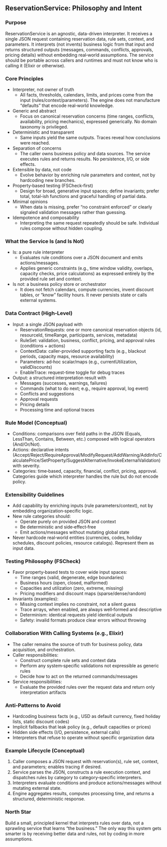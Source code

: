 ## ReservationService: Philosophy and Intent

### Purpose
ReservationService is an agnostic, data-driven interpreter. It receives a single JSON request containing reservation data, rule sets, context, and parameters. It interprets (not invents) business logic from that input and returns structured outputs (messages, commands, conflicts, approvals, pricing details) without embedding real‑world assumptions. The service should be portable across callers and runtimes and must not know who is calling it (Elixir or otherwise).

### Core Principles
- Interpreter, not owner of truth
  - All facts, thresholds, calendars, limits, and prices come from the input (rules/context/parameters). The engine does not manufacture “defaults” that encode real‑world knowledge.
- Generic and abstract
  - Focus on canonical reservation concerns (time ranges, conflicts, availability, pricing mechanics), expressed generically. No domain taxonomy is privileged.
- Deterministic and transparent
  - Same inputs yield the same outputs. Traces reveal how conclusions were reached.
- Separation of concerns
  - The caller owns business policy and data sources. The service executes rules and returns results. No persistence, I/O, or side effects.
- Extensible by data, not code
  - Evolve behavior by enriching rule parameters and context, not by hardcoding new branches.
- Property‑based testing (FSCheck‑first)
  - Design for broad, generative input spaces; define invariants; prefer total, total-ish functions and graceful handling of partial data.
- Minimal opinions
  - When data is missing, prefer “no constraint enforced” or clearly signaled validation messages rather than guessing.
- Idempotence and composability
  - Interpreting the same request repeatedly should be safe. Individual rules compose without hidden coupling.

### What the Service Is (and Is Not)
- Is: a pure rule interpreter
  - Evaluates rule conditions over a JSON document and emits actions/messages.
  - Applies generic constraints (e.g., time window validity, overlaps, capacity checks, price calculations) as expressed entirely by the provided rule set and context.
- Is not: a business policy store or orchestrator
  - It does not fetch calendars, compute currencies, invent discount tables, or “know” facility hours. It never persists state or calls external systems.

### Data Contract (High‑Level)
- Input: a single JSON payload with
  - ReservationRequests: one or more canonical reservation objects (id, resourceId, timeRange, participants, services, metadata)
  - RuleSet: validation, business, conflict, pricing, and approval rules (conditions + actions)
  - ContextData: caller-provided supporting facts (e.g., blackout periods, capacity maps, resource availability)
  - Parameters: ad‑hoc scalar/maps (e.g., currentUtilization, validDiscounts)
  - EnableTrace: request-time toggle for debug traces
- Output: a structured interpretation result with
  - Messages (successes, warnings, failures)
  - Commands (what to do next; e.g., require approval, log event)
  - Conflicts and suggestions
  - Approval requests
  - Pricing details
  - Processing time and optional traces

### Rule Model (Conceptual)
- Conditions: comparisons over field paths in the JSON (Equals, LessThan, Contains, Between, etc.) composed with logical operators (And/Or/Not).
- Actions: declarative intents (Accept/Reject/RequireApproval/ModifyRequest/AddWarning/AddInfo/CalculatePrice/SetProperty/SuggestAlternative/InvokeExternalValidation) with severity.
- Categories: time‑based, capacity, financial, conflict, pricing, approval. Categories guide which interpreter handles the rule but do not encode policy.

### Extensibility Guidelines
- Add capability by enriching inputs (rule parameters/context), not by embedding organization‑specific logic.
- New rule categories should:
  - Operate purely on provided JSON and context
  - Be deterministic and side‑effect‑free
  - Emit actions/messages without mutating global state
- Never hardcode real‑world entities (currencies, codes, holiday schedules, discount policies, resource catalogs). Represent them as input data.

### Testing Philosophy (FSCheck)
- Favor property‑based tests to cover wide input spaces:
  - Time ranges (valid, degenerate, edge boundaries)
  - Business hours (open, closed, malformed)
  - Capacities and utilization (zero, extreme, missing)
  - Pricing modifiers and discount maps (sparse/dense/random)
- Invariants (examples):
  - Missing context implies no constraint, not a silent guess
  - Trace arrays, when enabled, are always well‑formed and descriptive
  - Determinism: identical requests yield identical outputs
  - Safety: invalid formats produce clear errors without throwing

### Collaboration With Calling Systems (e.g., Elixir)
- The caller remains the source of truth for business policy, data acquisition, and orchestration.
- Caller responsibilities:
  - Construct complete rule sets and context data
  - Perform any system‑specific validations not expressible as generic rules
  - Decide how to act on the returned commands/messages
- Service responsibilities:
  - Evaluate the provided rules over the request data and return only interpretation artifacts

### Anti‑Patterns to Avoid
- Hardcoding business facts (e.g., USD as default currency, fixed holiday lists, static discount codes)
- Implicit fallbacks that leak policy (e.g., default capacities or prices)
- Hidden side effects (I/O, persistence, external calls)
- Interpreters that refuse to operate without specific organization data

### Example Lifecycle (Conceptual)
1) Caller composes a JSON request with reservation(s), rule set, context, and parameters; enables tracing if desired.
2) Service parses the JSON, constructs a rule execution context, and dispatches rules by category to category‑specific interpreters.
3) Interpreters evaluate conditions and produce actions/messages without mutating external state.
4) Engine aggregates results, computes processing time, and returns a structured, deterministic response.

### North Star
Build a small, principled kernel that interprets rules over data, not a sprawling service that learns “the business.” The only way this system gets smarter is by receiving better data and rules, not by coding in more assumptions.

